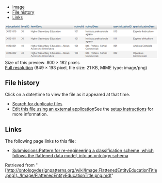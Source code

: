 * [Image](../Image/FlattenedEntityEducationTitle.png.md#file)
* [File history](../Image/FlattenedEntityEducationTitle.png.md#filehistory)
* [Links](../Image/FlattenedEntityEducationTitle.png.md#filelinks)

[![Image:FlattenedEntityEducationTitle.png](../images/thumb/3/3b/FlattenedEntityEducationTitle.png/800px-FlattenedEntityEducationTitle.png)](../../images/3/3b/FlattenedEntityEducationTitle.png)  
Size of this preview: 800 × 182 pixels  
[Full resolution](../../images/3/3b/FlattenedEntityEducationTitle.png)‎ (849 × 193 pixel, file size: 21 KB, MIME type: image/png)

## File history

Click on a date/time to view the file as it appeared at that time.



  
* [Search for duplicate files](http://ontologydesignpatterns.org/wiki/Special:FileDuplicateSearch/FlattenedEntityEducationTitle.png "Special:FileDuplicateSearch/FlattenedEntityEducationTitle.png")
* [Edit this file using an external application](http://ontologydesignpatterns.org/wiki/index.php?title=Image:FlattenedEntityEducationTitle.png&action=edit&externaledit=true&mode=file "Image:FlattenedEntityEducationTitle.png")See the [setup instructions](http://www.mediawiki.org/wiki/Manual:External_editors "http://www.mediawiki.org/wiki/Manual:External_editors") for more information.

## Links



The following page links to this file:


* [Submissions:Pattern for re-engineering a classification scheme, which follows the flattened data model, into an ontology schema](../Submissions/Pattern_for_re-engineering_a_classification_scheme,_which_follows_the_flattened_data_model,_into_an_ontology_schema.md "Submissions:Pattern for re-engineering a classification scheme, which follows the flattened data model, into an ontology schema")


Retrieved from "[http://ontologydesignpatterns.org/wiki/Image:FlattenedEntityEducationTitle.png](../Image/FlattenedEntityEducationTitle.png.md)"